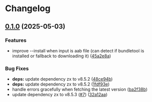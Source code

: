 # Changelog

## [0.1.0](https://github.com/WookieFPV/bitrise-api-cli/compare/v0.0.8...v0.1.0) (2025-05-03)


### Features

* improve --install when input is aab file (can detect if bundletool is installed or fallback to downloading it) ([45a2e8a](https://github.com/WookieFPV/bitrise-api-cli/commit/45a2e8a1e90d11f907a468a44babae9fd99b881e))


### Bug Fixes

* **deps:** update dependency zx to v8.5.2 ([48ce94b](https://github.com/WookieFPV/bitrise-api-cli/commit/48ce94b25668b7c70225d9fb042ff1570a7267ce))
* **deps:** update dependency zx to v8.5.2 ([1fdf93e](https://github.com/WookieFPV/bitrise-api-cli/commit/1fdf93ee63b0d44565d084683d3e40185e44ac3b))
* handle errors gracefully when fetching the latest version ([ba2f38b](https://github.com/WookieFPV/bitrise-api-cli/commit/ba2f38b9180d36dfb80585236c807ed0afcb872a))
* update dependency zx to v8.5.3 ([#7](https://github.com/WookieFPV/bitrise-api-cli/issues/7)) ([32a12aa](https://github.com/WookieFPV/bitrise-api-cli/commit/32a12aa27f2630afa98b5c87d17df0d79c91d523))
